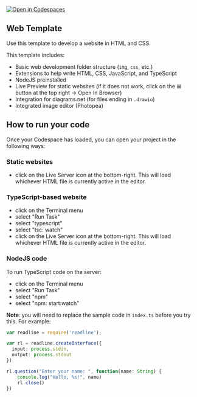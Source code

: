 [![Open in Codespaces](https://classroom.github.com/assets/launch-codespace-2972f46106e565e64193e422d61a12cf1da4916b45550586e14ef0a7c637dd04.svg)](https://classroom.github.com/open-in-codespaces?assignment_repo_id=17336967)
## Web Template

Use this template to develop a website in HTML and CSS.

This template includes:

- Basic web development folder structure (`img`, `css`, etc.)
- Extensions to help write HTML, CSS, JavaScript, and TypeScript
- NodeJS preinstalled
- Live Preview for static websites (if it does not work, click on the 𝌆 button at the top right → Open In Browser)
- Integration for diagrams.net (for files ending in `.drawio`)
- Integrated image editor (Photopea)

## How to run your code

Once your Codespace has loaded, you can open your project in the following ways:

### Static websites

- click on the Live Server icon at the bottom-right. This will load whichever HTML file is currently active in the editor.

### TypeScript-based website

- click on the Terminal menu
- select "Run Task"
- select "typescript"
- select "tsc: watch"
- click on the Live Server icon at the bottom-right. This will load whichever HTML file is currently active in the editor.

### NodeJS code

To run TypeScript code on the server:

- click on the Terminal menu
- select "Run Task"
- select "npm"
- select "npm: start:watch"

**Note**: you will need to replace the sample code in `index.ts` before you try this. For example:

```ts
var readline = require('readline');

var rl = readline.createInterface({
  input: process.stdin,
  output: process.stdout
})

rl.question("Enter your name: ", function(name: String) {
    console.log("Hello, %s!", name)
    rl.close()
})
```